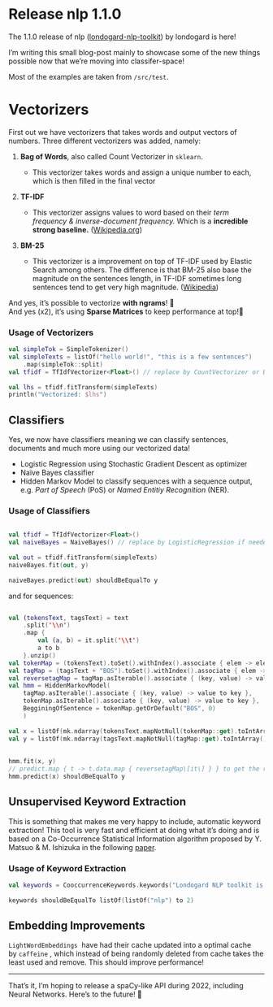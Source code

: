 # Release nlp 1.1.0

The 1.1.0 release of nlp ([londogard-nlp-toolkit](https://github.com/londogard/londogard-nlp-toolkit)) by londogard is here!
  

I’m writing this small blog-post mainly to showcase some of the new things possible now that we’re moving into classifer-space!  

Most of the examples are taken from `/src/test`.

# Vectorizers

First out we have vectorizers that takes words and output vectors of numbers. Three different vectorizers was added, namely:

1.  **Bag of Words**, also called Count Vectorizer in `sklearn`.

    *   This vectorizer takes words and assign a unique number to each, which is then filled in the final vector

3.  **TF-IDF**
    *   This vectorizer assigns values to word based on their _term frequency & inverse-document frequency._ Which is a **incredible strong baseline.** ([Wikipedia.org](https://en.wikipedia.org/wiki/Tf%E2%80%93idf))

5.  **BM-25**
    *   This vectorizer is a improvement on top of TF-IDF used by Elastic Search among others. The difference is that BM-25 also base the magnitude on the sentences length, in TF-IDF sometimes long sentences tend to get very high magnitude. ([Wikipedia](https://en.wikipedia.org/wiki/Okapi_BM25))

And yes, it’s possible to vectorize **with ngrams**! 🥳  
And yes (x2), it’s using **Sparse Matrices** to keep performance at top!🤩

### Usage of Vectorizers

```kotlin
val simpleTok = SimpleTokenizer()  
val simpleTexts = listOf("hello world!", "this is a few sentences")  
    .map(simpleTok::split)  
val tfidf = TfIdfVectorizer<Float>() // replace by CountVectorizer or Bm25Vectorizer  
  
val lhs = tfidf.fitTransform(simpleTexts)  
println("Vectorized: $lhs")
```
  

## Classifiers

Yes, we now have classifiers meaning we can classify sentences, documents and much more using our vectorized data!

*   Logistic Regression using Stochastic Gradient Descent as optimizer
*   Naïve Bayes classifier
*   Hidden Markov Model to classify sequences with a sequence output, e.g. _Part of Speech_ (PoS) or _Named Entitiy Recognition_ (NER).

### Usage of Classifiers

```kotlin

val tfidf = TfIdfVectorizer<Float>()  
val naiveBayes = NaiveBayes() // replace by LogisticRegression if needed  
  
val out = tfidf.fitTransform(simpleTexts)  
naiveBayes.fit(out, y)  
  
naiveBayes.predict(out) shouldBeEqualTo y
```

and for sequences:

```kotlin

val (tokensText, tagsText) = text  
    .split('\\n')  
    .map {  
        val (a, b) = it.split('\\t')  
        a to b  
    }.unzip()  
val tokenMap = (tokensText).toSet().withIndex().associate { elem -> elem.value to elem.index }  
val tagMap = (tagsText + "BOS").toSet().withIndex().associate { elem -> elem.value to elem.index }  
val reversetagMap = tagMap.asIterable().associate { (key, value) -> value to key }  
val hmm = HiddenMarkovModel(  
    tagMap.asIterable().associate { (key, value) -> value to key },  
    tokenMap.asIterable().associate { (key, value) -> value to key },  
    BegginingOfSentence = tokenMap.getOrDefault("BOS", 0)  
    )  
  
val x = listOf(mk.ndarray(tokensText.mapNotNull(tokenMap::get).toIntArray()))  
val y = listOf(mk.ndarray(tagsText.mapNotNull(tagMap::get).toIntArray()))  
  
  
hmm.fit(x, y)  
// predict.map { t -> t.data.map { reversetagMap\[it\] } } to get the real labels!  
hmm.predict(x) shouldBeEqualTo y
```


## Unsupervised Keyword Extraction

This is something that makes me very happy to include, automatic keyword extraction! This tool is very fast and efficient at doing what it’s doing and is based on a Co-Occurrence Statistical Information algorithm proposed by Y. Matsuo & M. Ishizuka in the following [paper](https://www.researchgate.net/publication/2572200_Keyword_Extraction_from_a_Single_Document_using_Word_Co-occurrence_Statistical_Information).


### Usage of Keyword Extraction

```kotlin
val keywords = CooccurrenceKeywords.keywords("Londogard NLP toolkit is works on multiple languages.\\nAn amazing piece of NLP tech.\\nThis is how to fetch keywords! ")  
  
keywords shouldBeEqualTo listOf(listOf("nlp") to 2)
```
  

## Embedding Improvements

`LightWordEmbeddings`  have had their cache updated into a optimal cache by `caffeine` , which instead of being randomly deleted from cache takes the least used and remove. This should improve performance!

  
---


That’s it, I’m hoping to release a spaCy-like API during 2022, including Neural Networks. Here’s to the future! 🍾